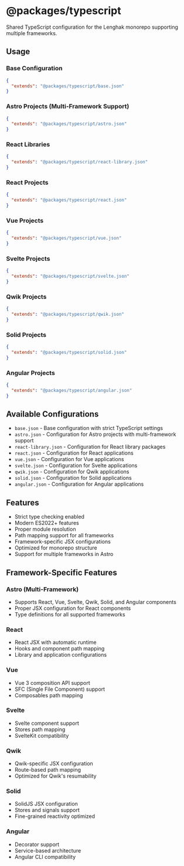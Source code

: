 # @packages/typescript

Shared TypeScript configuration for the Lenghak monorepo supporting multiple
frameworks.

## Usage

### Base Configuration

```json
{
  "extends": "@packages/typescript/base.json"
}
```

### Astro Projects (Multi-Framework Support)

```json
{
  "extends": "@packages/typescript/astro.json"
}
```

### React Libraries

```json
{
  "extends": "@packages/typescript/react-library.json"
}
```

### React Projects

```json
{
  "extends": "@packages/typescript/react.json"
}
```

### Vue Projects

```json
{
  "extends": "@packages/typescript/vue.json"
}
```

### Svelte Projects

```json
{
  "extends": "@packages/typescript/svelte.json"
}
```

### Qwik Projects

```json
{
  "extends": "@packages/typescript/qwik.json"
}
```

### Solid Projects

```json
{
  "extends": "@packages/typescript/solid.json"
}
```

### Angular Projects

```json
{
  "extends": "@packages/typescript/angular.json"
}
```

## Available Configurations

- `base.json` - Base configuration with strict TypeScript settings
- `astro.json` - Configuration for Astro projects with multi-framework support
- `react-library.json` - Configuration for React library packages
- `react.json` - Configuration for React applications
- `vue.json` - Configuration for Vue applications
- `svelte.json` - Configuration for Svelte applications
- `qwik.json` - Configuration for Qwik applications
- `solid.json` - Configuration for Solid applications
- `angular.json` - Configuration for Angular applications

## Features

- Strict type checking enabled
- Modern ES2022+ features
- Proper module resolution
- Path mapping support for all frameworks
- Framework-specific JSX configurations
- Optimized for monorepo structure
- Support for multiple frameworks in Astro

## Framework-Specific Features

### Astro (Multi-Framework)

- Supports React, Vue, Svelte, Qwik, Solid, and Angular components
- Proper JSX configuration for React components
- Type definitions for all supported frameworks

### React

- React JSX with automatic runtime
- Hooks and component path mapping
- Library and application configurations

### Vue

- Vue 3 composition API support
- SFC (Single File Component) support
- Composables path mapping

### Svelte

- Svelte component support
- Stores path mapping
- SvelteKit compatibility

### Qwik

- Qwik-specific JSX configuration
- Route-based path mapping
- Optimized for Qwik's resumability

### Solid

- SolidJS JSX configuration
- Stores and signals support
- Fine-grained reactivity optimized

### Angular

- Decorator support
- Service-based architecture
- Angular CLI compatibility
